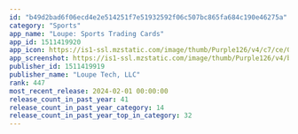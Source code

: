 ```yaml
---
id: "b49d2bad6f06ecd4e2e514251f7e51932592f06c507bc865fa684c190e46275a"
category: "Sports"
app_name: "Loupe: Sports Trading Cards"
app_id: 1511419920
app_icon: https://is1-ssl.mzstatic.com/image/thumb/Purple126/v4/c7/ce/07/c7ce07bc-c9c8-8d33-7d66-5c92fe057090/AppIcon-1x_U007emarketing-0-7-0-sRGB-85-220.png/1024x1024bb.png
app_screenshot: https://is1-ssl.mzstatic.com/image/thumb/Purple126/v4/b6/7e/af/b67eafd8-528a-f948-8b22-e9e0a8760074/4d88398b-534a-42a2-acd7-a37490aebbd5_iOS_6.5_1242x2688-panel1.png/1242x2688bb.png
publisher_id: 1511419919
publisher_name: "Loupe Tech, LLC"
rank: 447
most_recent_release: 2024-02-01 00:00:00
release_count_in_past_year: 41
release_count_in_past_year_category: 14
release_count_in_past_year_top_in_category: 32
---
```

